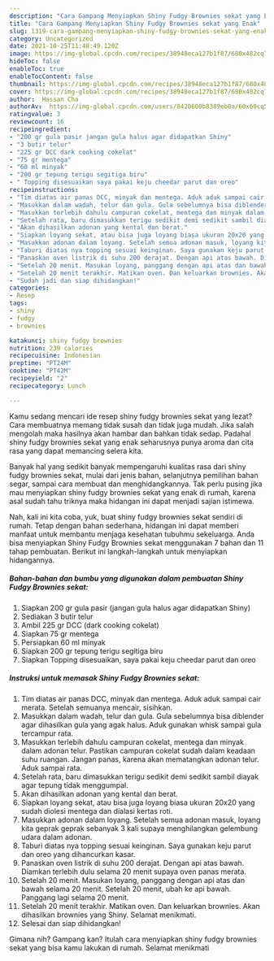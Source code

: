 ```yaml
---
description: "Cara Gampang Menyiapkan Shiny Fudgy Brownies sekat yang Enak"
title: "Cara Gampang Menyiapkan Shiny Fudgy Brownies sekat yang Enak"
slug: 1319-cara-gampang-menyiapkan-shiny-fudgy-brownies-sekat-yang-enak
category: Uncategorized
date: 2021-10-25T11:48:49.120Z
image: https://img-global.cpcdn.com/recipes/38948eca127b1f87/680x482cq70/shiny-fudgy-brownies-sekat-foto-resep-utama.jpg
hideToc: false
enableToc: true
enableTocContent: false
thumbnail: https://img-global.cpcdn.com/recipes/38948eca127b1f87/680x482cq70/shiny-fudgy-brownies-sekat-foto-resep-utama.jpg
cover: https://img-global.cpcdn.com/recipes/38948eca127b1f87/680x482cq70/shiny-fudgy-brownies-sekat-foto-resep-utama.jpg
author:  Hassan Cha
authorAv:  https://img-global.cpcdn.com/users/8420600b8389eb0a/60x60cq50/avatar.jpg
ratingvalue: 3
reviewcount: 16
recipeingredient:
- "200 gr gula pasir jangan gula halus agar didapatkan Shiny"
- "3 butir telur"
- "225 gr DCC dark cooking cokelat"
- "75 gr mentega"
- "60 ml minyak"
- "200 gr tepung terigu segitiga biru"
- " Topping disesuaikan saya pakai keju cheedar parut dan oreo"
recipeinstructions:
- "Tim diatas air panas DCC, minyak dan mentega. Aduk aduk sampai cair merata. Setelah semuanya mencair, sisihkan."
- "Masukkan dalam wadah, telur dan gula. Gula sebelumnya bisa diblender agar dihasilkan gula yang agak halus. Aduk gunakan whisk sampai gula tercampur rata."
- "Masukkan terlebih dahulu campuran cokelat, mentega dan minyak dalam adonan telur. Pastikan campuran cokelat sudah dalam keadaan suhu ruangan. Jangan panas, karena akan mematangkan adonan telur. Aduk sampai rata."
- "Setelah rata, baru dimasukkan terigu sedikit demi sedikit sambil diayak agar tepung tidak menggumpal."
- "Akan dihasilkan adonan yang kental dan berat."
- "Siapkan loyang sekat, atau bisa juga loyang biasa ukuran 20x20 yang sudah diolesi mentega dan dialasi kertas roti."
- "Masukkan adonan dalam loyang. Setelah semua adonan masuk, loyang kita geprak geprak sebanyak 3 kali supaya menghilangkan gelembung udara dalam adonan."
- "Taburi diatas nya topping sesuai keinginan. Saya gunakan keju parut dan oreo yang dihancurkan kasar."
- "Panaskan oven listrik di suhu 200 derajat. Dengan api atas bawah. Diamkan terlebih dulu selama 20 menit supaya oven panas merata."
- "Setelah 20 menit. Masukan loyang, panggang dengan api atas dan bawah selama 20 menit. Setelah 20 menit, ubah ke api bawah. Panggang lagi selama 20 menit."
- "Setelah 20 menit terakhir. Matikan oven. Dan keluarkan brownies. Akan dihasilkan brownies yang Shiny. Selamat menikmati."
- "Sudah jadi dan siap dihidangkan!"
categories:
- Resep
tags:
- shiny
- fudgy
- brownies

katakunci: shiny fudgy brownies 
nutrition: 239 calories
recipecuisine: Indonesian
preptime: "PT24M"
cooktime: "PT42M"
recipeyield: "2"
recipecategory: Lunch

---
```



Kamu sedang mencari ide resep shiny fudgy brownies sekat yang lezat? Cara membuatnya memang tidak susah dan tidak juga mudah. Jika salah mengolah maka hasilnya akan hambar dan bahkan tidak sedap. Padahal shiny fudgy brownies sekat yang enak seharusnya punya aroma dan cita rasa yang dapat memancing selera kita.


Banyak hal yang sedikit banyak mempengaruhi kualitas rasa dari shiny fudgy brownies sekat, mulai dari jenis bahan, selanjutnya pemilihan bahan segar, sampai cara membuat dan menghidangkannya. Tak perlu pusing jika mau menyiapkan shiny fudgy brownies sekat yang enak di rumah, karena asal sudah tahu triknya maka hidangan ini dapat menjadi sajian istimewa.




Nah, kali ini kita coba, yuk, buat shiny fudgy brownies sekat sendiri di rumah. Tetap dengan bahan sederhana, hidangan ini dapat memberi manfaat untuk membantu menjaga kesehatan tubuhmu sekeluarga. Anda bisa menyiapkan Shiny Fudgy Brownies sekat menggunakan 7 bahan dan 11 tahap pembuatan. Berikut ini langkah-langkah untuk menyiapkan hidangannya.

<!--inarticleads1-->

##### Bahan-bahan dan bumbu yang digunakan dalam pembuatan Shiny Fudgy Brownies sekat:

1. Siapkan 200 gr gula pasir (jangan gula halus agar didapatkan Shiny)
1. Sediakan 3 butir telur
1. Ambil 225 gr DCC (dark cooking cokelat)
1. Siapkan 75 gr mentega
1. Persiapkan 60 ml minyak
1. Siapkan 200 gr tepung terigu segitiga biru
1. Siapkan  Topping disesuaikan, saya pakai keju cheedar parut dan oreo




<!--inarticleads2-->

##### Instruksi untuk memasak Shiny Fudgy Brownies sekat:

1. Tim diatas air panas DCC, minyak dan mentega. Aduk aduk sampai cair merata. Setelah semuanya mencair, sisihkan.
1. Masukkan dalam wadah, telur dan gula. Gula sebelumnya bisa diblender agar dihasilkan gula yang agak halus. Aduk gunakan whisk sampai gula tercampur rata.
1. Masukkan terlebih dahulu campuran cokelat, mentega dan minyak dalam adonan telur. Pastikan campuran cokelat sudah dalam keadaan suhu ruangan. Jangan panas, karena akan mematangkan adonan telur. Aduk sampai rata.
1. Setelah rata, baru dimasukkan terigu sedikit demi sedikit sambil diayak agar tepung tidak menggumpal.
1. Akan dihasilkan adonan yang kental dan berat.
1. Siapkan loyang sekat, atau bisa juga loyang biasa ukuran 20x20 yang sudah diolesi mentega dan dialasi kertas roti.
1. Masukkan adonan dalam loyang. Setelah semua adonan masuk, loyang kita geprak geprak sebanyak 3 kali supaya menghilangkan gelembung udara dalam adonan.
1. Taburi diatas nya topping sesuai keinginan. Saya gunakan keju parut dan oreo yang dihancurkan kasar.
1. Panaskan oven listrik di suhu 200 derajat. Dengan api atas bawah. Diamkan terlebih dulu selama 20 menit supaya oven panas merata.
1. Setelah 20 menit. Masukan loyang, panggang dengan api atas dan bawah selama 20 menit. Setelah 20 menit, ubah ke api bawah. Panggang lagi selama 20 menit.
1. Setelah 20 menit terakhir. Matikan oven. Dan keluarkan brownies. Akan dihasilkan brownies yang Shiny. Selamat menikmati.
1. Selesai dan siap dihidangkan!



Gimana nih? Gampang kan? Itulah cara menyiapkan shiny fudgy brownies sekat yang bisa kamu lakukan di rumah. Selamat menikmati
